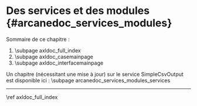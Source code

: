 # Des services et des modules {#arcanedoc_services_modules}

Sommaire de ce chapitre :
1. \subpage axldoc_full_index
2. \subpage axldoc_casemainpage
3. \subpage axldoc_interfacemainpage

Un chapitre (nécessitant une mise à jour) sur le service SimpleCsvOutput
est disponible ici : \subpage arcanedoc_services_modules_services


____

<div class="section_buttons">
<span class="next_section_button">
\ref axldoc_full_index
</span>
</div>
